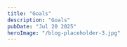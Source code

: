 ```yaml
---
title: "Goals"
description: "Goals"
pubDate: "Jul 20 2025"
heroImage: "/blog-placeholder-3.jpg"
---
```



